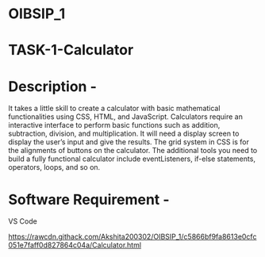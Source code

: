 # OIBSIP_1
# TASK-1-Calculator

# Description - 
It takes a little skill to create a calculator with basic mathematical functionalities using CSS, HTML, and JavaScript. Calculators require an interactive interface to perform basic functions such as addition, subtraction, division, and multiplication. It will need a  display screen to display the user’s input and give the results. The grid system in CSS is for the alignments of buttons on the calculator. The additional tools you need to build a fully functional calculator include eventListeners, if-else statements, operators, loops, and so on. 

# Software Requirement - 
VS Code

https://rawcdn.githack.com/Akshita200302/OIBSIP_1/c5866bf9fa8613e0cfc051e7faff0d827864c04a/Calculator.html
